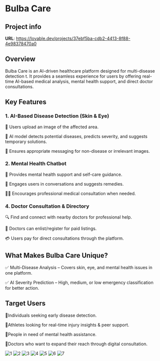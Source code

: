 # Bulba Care

## Project info

**URL**: https://lovable.dev/projects/37ebf5ba-cdb2-4413-8f88-4e98378470a0

## Overview

Bulba Care is an AI-driven healthcare platform designed for multi-disease detection t. It provides a seamless experience for users by offering real-time AI-based medical analysis, mental health support, and direct doctor consultations.

## Key Features

### 1. AI-Based Disease Detection (Skin & Eye)

   🔹 Users upload an image of the affected area.

   🔹 AI model detects potential diseases, predicts severity, and suggests temporary solutions.

   🔹 Ensures appropriate messaging for non-disease or irrelevant images.

### 2. Mental Health Chatbot

  🧠 Provides mental health support and self-care guidance.

   💬 Engages users in conversations and suggests remedies.

   👩‍⚕️ Encourages professional medical consultation when needed.

### 4. Doctor Consultation & Directory

   🔍 Find and connect with nearby doctors for professional help.

   💼 Doctors can enlist/register for paid listings.

   💳 Users pay for direct consultations through the platform.

## What Makes Bulba Care Unique?

✅ Multi-Disease Analysis – Covers skin, eye, and mental health issues in one platform.

✅ AI Severity Prediction – High, medium, or low emergency classification for better action.

## Target Users

🔹Individuals seeking early disease detection.

🔹Athletes looking for real-time injury insights & peer support.

🔹People in need of mental health assistance.

🔹Doctors who want to expand their reach through digital consultation.

![1](https://github.com/user-attachments/assets/5e3ca6c4-ced9-496e-93fa-38561516f02c)
![2](https://github.com/user-attachments/assets/21115f8b-d269-4a5b-bdd6-dea9720da026)
![3](https://github.com/user-attachments/assets/8d397ee0-bc62-4d70-994f-692ffd13fd24)
![4](https://github.com/user-attachments/assets/1b8082bd-12f6-416c-b3de-2f14768b1cf1)
![5](https://github.com/user-attachments/assets/95a2b480-08e0-4af2-aed3-900a1345e6e2)
![6](https://github.com/user-attachments/assets/b4dcc5f7-60ec-4388-96dd-dd4c4b209223)
![7](https://github.com/user-attachments/assets/12d7df1c-8692-4f50-a9f4-64195f156a9d)
